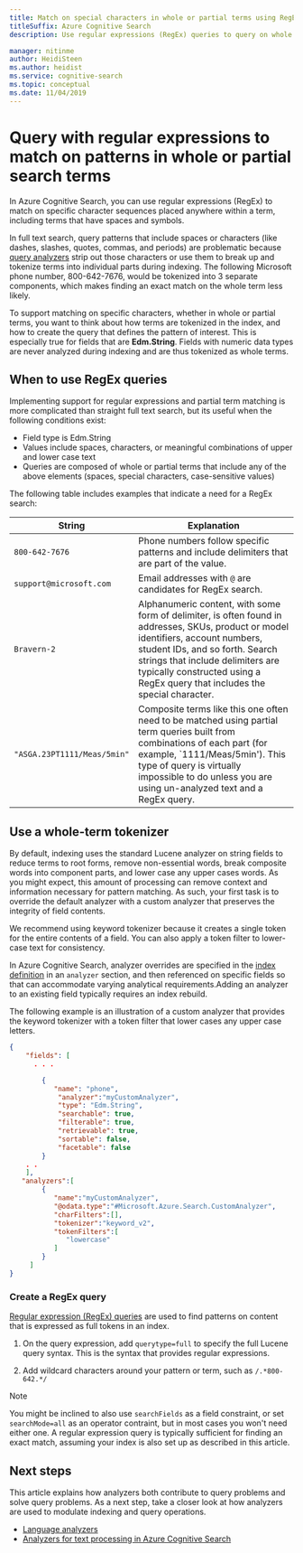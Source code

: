 ```yaml
---
title: Match on special characters in whole or partial terms using RegEx
titleSuffix: Azure Cognitive Search
description: Use regular expressions (RegEx) queries to query on whole or partial terms in an Azure Cognitive Search query request, where terms include special characters or follow a specific pattern.

manager: nitinme
author: HeidiSteen
ms.author: heidist
ms.service: cognitive-search
ms.topic: conceptual
ms.date: 11/04/2019
---
```

# Query with regular expressions to match on patterns in whole or partial search terms 

In Azure Cognitive Search, you can use regular expressions (RegEx) to match on specific character sequences placed anywhere within a term, including terms that have spaces and symbols. 

In full text search, query patterns that include spaces or characters (like dashes, slashes, quotes, commas, and periods) are problematic because [query analyzers](index-add-custom-analyzers.md) strip out those characters or use them to break up and tokenize terms into individual parts during indexing. The following Microsoft phone number, 800-642-7676, would be tokenized into 3 separate components, which makes finding an exact match on the whole term less likely.

To support matching on specific characters, whether in whole or partial terms, you want to think about how terms are tokenized in the index, and how to create the query that defines the pattern of interest. This is especially true for fields that are **Edm.String**. Fields with numeric data types are never analyzed during indexing and are thus tokenized as whole terms.

## When to use RegEx queries

Implementing support for regular expressions and partial term matching is more complicated than straight full text search, but its useful when the following conditions exist:

+ Field type is Edm.String
+ Values include spaces, characters, or meaningful combinations of upper and lower case text
+ Queries are composed of whole or partial terms that include any of the above elements (spaces, special characters, case-sensitive values)

The following table includes examples that indicate a need for a RegEx search:

| String | Explanation |
|--------|-------------|
| `800-642-7676` | Phone numbers follow specific patterns and include delimiters that are part of the value. |
| `support@microsoft.com`  | Email addresses with `@` are candidates for RegEx search.  |
| `Bravern-2` | Alphanumeric content, with some form of delimiter, is often found in addresses, SKUs, product or model identifiers, account numbers, student IDs, and so forth. Search strings that include delimiters are typically constructed using a RegEx query that includes the special character. |
| `"ASGA.23PT1111/Meas/5min"` | Composite terms like this one often need to be matched using partial term queries built from combinations of each part (for example, `1111/Meas/5min'). This type of query is virtually impossible to do unless you are using un-analyzed text and a RegEx query. |

## Use a whole-term tokenizer

By default, indexing uses the standard Lucene analyzer on string fields to reduce terms to root forms, remove non-essential words, break composite words into component parts, and lower case any upper cases words. As you might expect, this amount of processing can remove context and information necessary for pattern matching. As such, your first task is to override the default analyzer with a custom analyzer that preserves the integrity of field contents.

We recommend using keyword tokenizer because it creates a single token for the entire contents of a field. You can also apply a token filter to lower-case text for consistency. 

In Azure Cognitive Search, analyzer overrides are specified in the [index definition](https://docs.microsoft.com/rest/api/searchservice/create-index) in an `analyzer` section, and then referenced on specific fields so that can accommodate varying analytical requirements.Adding an analyzer to an existing field typically requires an index rebuild.

The following example is an illustration of a custom analyzer that provides the keyword tokenizer with a token filter that lower cases any upper case letters.

```json
{
    "fields": [
      . . . 

        {
           "name": "phone",
            "analyzer":"myCustomAnalyzer",
            "type": "Edm.String",
            "searchable": true,
            "filterable": true,
            "retrievable": true,
            "sortable": false,
            "facetable": false
        }
    . .  
    ],
   "analyzers":[
        {
           "name":"myCustomAnalyzer",
           "@odata.type":"#Microsoft.Azure.Search.CustomAnalyzer",
           "charFilters":[],
           "tokenizer":"keyword_v2",
           "tokenFilters":[
              "lowercase"
           ]
        }
     ]
}
```


### Create a RegEx query

[Regular expression (RegEx) queries](search-query-lucene-examples.md#example-6-regex) are used to find patterns on content that is expressed as full tokens in an index. 

1. On the query expression, add `querytype=full` to specify the full Lucene query syntax. This is the syntax that provides regular expressions.

2. Add wildcard characters around your pattern or term, such as `/.*800-642.*/`


> [!NOTE]
> You might be inclined to also use `searchFields` as a field constraint, or set `searchMode=all` as an operator contraint, but in most cases you won't need either one. A regular expression query is typically sufficient for finding an exact match, assuming your index is also set up as described in this article.

## Next steps

This article explains how analyzers both contribute to query problems and solve query problems. As a next step, take a closer look at how analyzers are used to modulate indexing and query operations.

+ [Language analyzers](search-language-support.md)
+ [Analyzers for text processing in Azure Cognitive Search](search-analyzers.md)


<!-- ORIGINAL INTRO

Finding an exact match to an input query string can be challenging in unexpected ways. During indexing, linguistic analyzers will break terms into root forms to get the broadest possible matches, with the downside of potentially losing information or context that you would otherwise expect to retain. If you find yourself wondering why a query isn't returning an expected match, this article might help you understand the causes and how to structure your index and queries to get right results.

This article is focused on exact matches of numeric content and the impact of special characters on query logic.

For more information about the query engine architecture, we recommend [How full text search works in Azure Cognitive Search](search-lucene-query-architecture.md). For other exact-match information, such as filters that match on verbatim strings, see [Filters in Azure Cognitive Search](search-filters.md).

## Matching on numeric data or special characters

For numeric fields that include spaces, hyphens, or other special characters, the processing performed by analyzers can sometimes segment a value into component parts rather than leaving it whole. If a multi-part value is deconstructed, the query engine can fail to find a match, even if you take precautions to escape any special characters. If a character doesn't exist (because it was stripped out prior to tokenization), then escaping it won't help.

As an example, consider the following documents, where `phone` is Edm.string that is searchable, filterable, and retrievable. 

```json
{
  "id": "1",
  "company": "Microsoft",
  "phone": "1-800-642-7676"
},
{
  "id": "2",
  "company": "LinkedIn",
  "phone": "(650) 687-3600"
}
```

To work around any unwanted side-effects of tokenization, you can implement a two-part solution:

+ During indexing, use the keyword tokenizer to index the contents of a field as a single token, including any characters embedded in the string.

+ In queries, use a regular expression query to submit complex matching criteria. A prerequisite for using regular expressions is to *not* tokenize the field into component parts, so we'll start with the tokenizer first.
 -->


